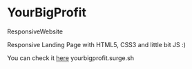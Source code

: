 # YourBigProfit
ResponsiveWebsite

Responsive Landing Page with HTML5, CSS3 and little bit JS :)

You can check it <a href="yourbigprofit.surge.sh">here</a>
yourbigprofit.surge.sh
